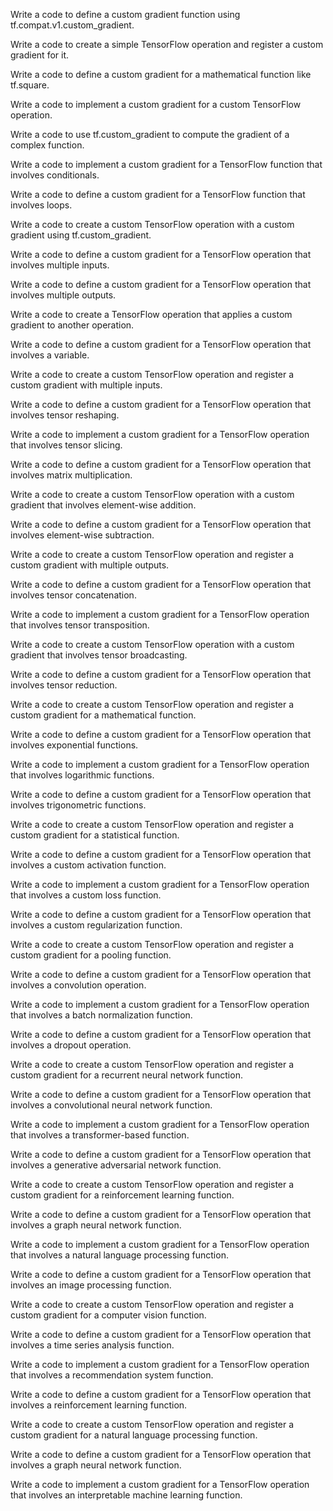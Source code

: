 Write a code to define a custom gradient function using tf.compat.v1.custom_gradient.

Write a code to create a simple TensorFlow operation and register a custom gradient for it.

Write a code to define a custom gradient for a mathematical function like tf.square.

Write a code to implement a custom gradient for a custom TensorFlow operation.

Write a code to use tf.custom_gradient to compute the gradient of a complex function.

Write a code to implement a custom gradient for a TensorFlow function that involves conditionals.

Write a code to define a custom gradient for a TensorFlow function that involves loops.

Write a code to create a custom TensorFlow operation with a custom gradient using tf.custom_gradient.

Write a code to define a custom gradient for a TensorFlow operation that involves multiple inputs.

Write a code to define a custom gradient for a TensorFlow operation that involves multiple outputs.

Write a code to create a TensorFlow operation that applies a custom gradient to another operation.

Write a code to define a custom gradient for a TensorFlow operation that involves a variable.

Write a code to create a custom TensorFlow operation and register a custom gradient with multiple inputs.

Write a code to define a custom gradient for a TensorFlow operation that involves tensor reshaping.

Write a code to implement a custom gradient for a TensorFlow operation that involves tensor slicing.

Write a code to define a custom gradient for a TensorFlow operation that involves matrix multiplication.

Write a code to create a custom TensorFlow operation with a custom gradient that involves element-wise addition.

Write a code to define a custom gradient for a TensorFlow operation that involves element-wise subtraction.

Write a code to create a custom TensorFlow operation and register a custom gradient with multiple outputs.

Write a code to define a custom gradient for a TensorFlow operation that involves tensor concatenation.

Write a code to implement a custom gradient for a TensorFlow operation that involves tensor transposition.

Write a code to create a custom TensorFlow operation with a custom gradient that involves tensor broadcasting.

Write a code to define a custom gradient for a TensorFlow operation that involves tensor reduction.

Write a code to create a custom TensorFlow operation and register a custom gradient for a mathematical function.

Write a code to define a custom gradient for a TensorFlow operation that involves exponential functions.

Write a code to implement a custom gradient for a TensorFlow operation that involves logarithmic functions.

Write a code to define a custom gradient for a TensorFlow operation that involves trigonometric functions.

Write a code to create a custom TensorFlow operation and register a custom gradient for a statistical function.

Write a code to define a custom gradient for a TensorFlow operation that involves a custom activation function.

Write a code to implement a custom gradient for a TensorFlow operation that involves a custom loss function.

Write a code to define a custom gradient for a TensorFlow operation that involves a custom regularization function.

Write a code to create a custom TensorFlow operation and register a custom gradient for a pooling function.

Write a code to define a custom gradient for a TensorFlow operation that involves a convolution operation.

Write a code to implement a custom gradient for a TensorFlow operation that involves a batch normalization function.

Write a code to define a custom gradient for a TensorFlow operation that involves a dropout operation.

Write a code to create a custom TensorFlow operation and register a custom gradient for a recurrent neural network function.

Write a code to define a custom gradient for a TensorFlow operation that involves a convolutional neural network function.

Write a code to implement a custom gradient for a TensorFlow operation that involves a transformer-based function.

Write a code to define a custom gradient for a TensorFlow operation that involves a generative adversarial network function.

Write a code to create a custom TensorFlow operation and register a custom gradient for a reinforcement learning function.

Write a code to define a custom gradient for a TensorFlow operation that involves a graph neural network function.

Write a code to implement a custom gradient for a TensorFlow operation that involves a natural language processing function.

Write a code to define a custom gradient for a TensorFlow operation that involves an image processing function.

Write a code to create a custom TensorFlow operation and register a custom gradient for a computer vision function.

Write a code to define a custom gradient for a TensorFlow operation that involves a time series analysis function.

Write a code to implement a custom gradient for a TensorFlow operation that involves a recommendation system function.

Write a code to define a custom gradient for a TensorFlow operation that involves a reinforcement learning function.

Write a code to create a custom TensorFlow operation and register a custom gradient for a natural language processing function.

Write a code to define a custom gradient for a TensorFlow operation that involves a graph neural network function.

Write a code to implement a custom gradient for a TensorFlow operation that involves an interpretable machine learning function.